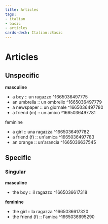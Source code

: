 ```yaml
---
title: Articles
tags:
- italian
- basic
- articles
cards-deck: Italian::Basic
---
```


# Articles

## Unspecific

**masculine**
* a boy :: un ragazzo ^1665036497775
* an umbrella :: un ombrello ^1665036497779
* a newspaper :: un giornale ^1665036497780
* a friend (m) :: un amico ^1665036497781

feminine
* a girl :: una ragazza ^1665036497782
* a friend (f) :: un'amica ^1665036497783
* an orange :: un'arancia ^1665036637545

## Specific

### Singular

**masculine**
* the boy :: il ragazzo ^1665036617318

**feminine**
* the girl :: la ragazza ^1665036617320
* the friend (f) :: l'amica ^1665036695290
